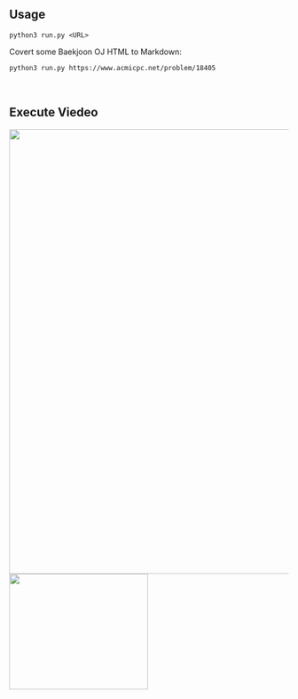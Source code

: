 ## Usage
`python3 run.py <URL> `

Covert some Baekjoon OJ HTML to Markdown:
```
python3 run.py https://www.acmicpc.net/problem/18405
```
<br/>

## Execute Viedeo
<img src="https://media.giphy.com/media/Xqf528YHQ73dxpodqv/giphy.gif" width="800">

<br/>
<img alt="" src="/upload/images/tmt.png" style="height:208px; width:250px"/>
